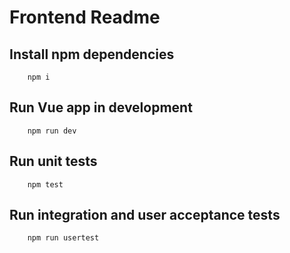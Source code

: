 # Frontend Readme
  
## Install npm dependencies

        npm i
  
## Run Vue app in development

        npm run dev

## Run unit tests

        npm test

## Run integration and user acceptance tests

        npm run usertest
